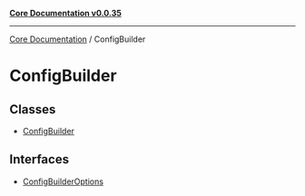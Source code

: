 [**Core Documentation v0.0.35**](../README.md)

***

[Core Documentation](../modules.md) / ConfigBuilder

# ConfigBuilder

## Classes

- [ConfigBuilder](classes/ConfigBuilder.md)

## Interfaces

- [ConfigBuilderOptions](interfaces/ConfigBuilderOptions.md)
